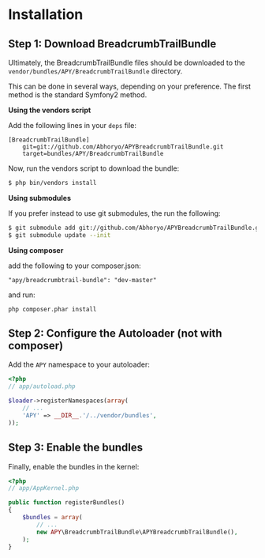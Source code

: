Installation
============

## Step 1: Download BreadcrumbTrailBundle

Ultimately, the BreadcrumbTrailBundle files should be downloaded to the
`vendor/bundles/APY/BreadcrumbTrailBundle` directory.

This can be done in several ways, depending on your preference. The first
method is the standard Symfony2 method.

**Using the vendors script**

Add the following lines in your `deps` file:

```
[BreadcrumbTrailBundle]
    git=git://github.com/Abhoryo/APYBreadcrumbTrailBundle.git
    target=bundles/APY/BreadcrumbTrailBundle
```

Now, run the vendors script to download the bundle:

```bash
$ php bin/vendors install
```

**Using submodules**

If you prefer instead to use git submodules, the run the following:

```bash
$ git submodule add git://github.com/Abhoryo/APYBreadcrumbTrailBundle.git vendor/bundles/APY/BreadcrumbTrailBundle
$ git submodule update --init
```

**Using composer**

add the following to your composer.json:

`"apy/breadcrumbtrail-bundle": "dev-master"`

and run:

`php composer.phar install`


## Step 2: Configure the Autoloader (not with composer)

Add the `APY` namespace to your autoloader:

```php
<?php
// app/autoload.php

$loader->registerNamespaces(array(
    // ...
    'APY' => __DIR__.'/../vendor/bundles',
));
```

## Step 3: Enable the bundles

Finally, enable the bundles in the kernel:

```php
<?php
// app/AppKernel.php

public function registerBundles()
{
    $bundles = array(
        // ...
        new APY\BreadcrumbTrailBundle\APYBreadcrumbTrailBundle(),
    );
}
```
